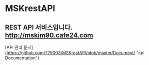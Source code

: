 # MSKrestAPI
REST API 서비스입니다.
<http://mskim90.cafe24.com>
-------------------------------------------------
[API 관리 문서] (https://github.com/779003/MSKrestAPI/blob/master/Document/ "api Documentation")

